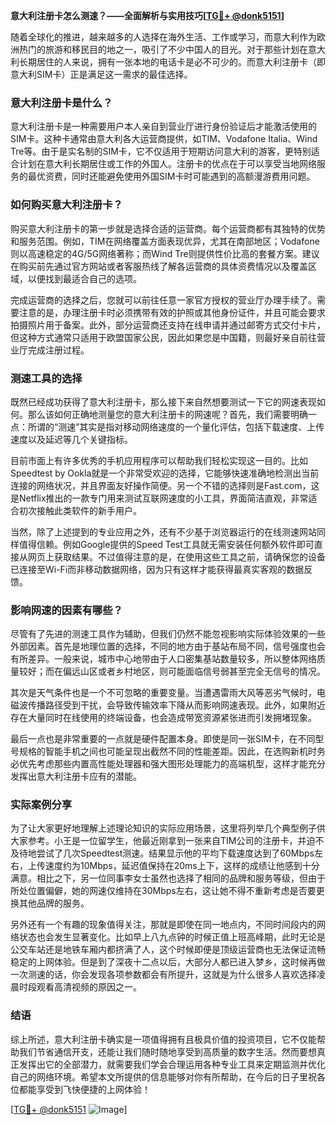 **意大利注册卡怎么测速？——全面解析与实用技巧[[TG💪+ @donk5151](https://t.me/s/donk5151)]**

随着全球化的推进，越来越多的人选择在海外生活、工作或学习，而意大利作为欧洲热门的旅游和移民目的地之一，吸引了不少中国人的目光。对于那些计划在意大利长期居住的人来说，拥有一张本地的电话卡是必不可少的。而意大利注册卡（即意大利SIM卡）正是满足这一需求的最佳选择。

### 意大利注册卡是什么？

意大利注册卡是一种需要用户本人亲自到营业厅进行身份验证后才能激活使用的SIM卡。这种卡通常由意大利各大运营商提供，如TIM、Vodafone Italia、Wind Tre等。由于是实名制的SIM卡，它不仅适用于短期访问意大利的游客，更特别适合计划在意大利长期居住或工作的外国人。注册卡的优点在于可以享受当地网络服务的最优资费，同时还能避免使用外国SIM卡时可能遇到的高额漫游费用问题。

### 如何购买意大利注册卡？

购买意大利注册卡的第一步就是选择合适的运营商。每个运营商都有其独特的优势和服务范围。例如，TIM在网络覆盖方面表现优异，尤其在南部地区；Vodafone则以高速稳定的4G/5G网络著称；而Wind Tre则提供性价比高的套餐方案。建议在购买前先通过官方网站或者客服热线了解各运营商的具体资费情况以及覆盖区域，以便找到最适合自己的选项。

完成运营商的选择之后，您就可以前往任意一家官方授权的营业厅办理手续了。需要注意的是，办理注册卡时必须携带有效的护照或其他身份证件，并且可能会要求拍摄照片用于备案。此外，部分运营商还支持在线申请并通过邮寄方式交付卡片，但这种方式通常只适用于欧盟国家公民，因此如果您是中国籍，则最好亲自前往营业厅完成注册过程。

### 测速工具的选择

既然已经成功获得了意大利注册卡，那么接下来自然想要测试一下它的网速表现如何。那么该如何正确地测量您的意大利注册卡的网速呢？首先，我们需要明确一点：所谓的“测速”其实是指对移动网络速度的一个量化评估，包括下载速度、上传速度以及延迟等几个关键指标。

目前市面上有许多优秀的手机应用程序可以帮助我们轻松实现这一目的。比如Speedtest by Ookla就是一个非常受欢迎的选择，它能够快速准确地检测出当前连接的网络状况，并且界面友好操作简便。另一个不错的选择则是Fast.com，这是Netflix推出的一款专门用来测试互联网速度的小工具，界面简洁直观，非常适合初次接触此类软件的新手用户。

当然，除了上述提到的专业应用之外，还有不少基于浏览器运行的在线测速网站同样值得信赖。例如Google提供的Speed Test工具就无需安装任何额外软件即可直接从网页上获取结果。不过值得注意的是，在使用这些工具之前，请确保您的设备已连接至Wi-Fi而非移动数据网络，因为只有这样才能获得最真实客观的数据反馈。

### 影响网速的因素有哪些？

尽管有了先进的测速工具作为辅助，但我们仍然不能忽视影响实际体验效果的一些外部因素。首先是地理位置的选择，不同的地方由于基站布局不同，信号强度也会有所差异。一般来说，城市中心地带由于人口密集基站数量较多，所以整体网络质量较好；而在偏远山区或者乡村地区，则可能面临信号弱甚至完全无信号的情况。

其次是天气条件也是一个不可忽略的重要变量。当遭遇雷雨大风等恶劣气候时，电磁波传播路径受到干扰，会导致传输效率下降从而影响网速表现。此外，如果附近存在大量同时在线使用的终端设备，也会造成带宽资源紧张进而引发拥堵现象。

最后一点也是非常重要的一点就是硬件配置本身。即使是同一张SIM卡，在不同型号规格的智能手机之间也可能呈现出截然不同的性能差距。因此，在选购新机时务必优先考虑那些内置高性能处理器和强大图形处理能力的高端机型，这样才能充分发挥出意大利注册卡应有的潜能。

### 实际案例分享

为了让大家更好地理解上述理论知识的实际应用场景，这里将列举几个典型例子供大家参考。小王是一位留学生，他最近刚拿到一张来自TIM公司的注册卡，并迫不及待地尝试了几次Speedtest测速。结果显示他的平均下载速度达到了60Mbps左右，上传速度约为10Mbps，延迟值保持在20ms上下，这样的成绩让他感到十分满意。相比之下，另一位同事李女士虽然也选择了相同的品牌和服务等级，但由于所处位置偏僻，她的网速仅维持在30Mbps左右，这让她不得不重新考虑是否要更换其他品牌的服务。

另外还有一个有趣的现象值得关注，那就是即使在同一地点内，不同时间段内的网络状态也会发生显著变化。比如早上八九点钟的时候正值上班高峰期，此时无论是公交车站还是地铁车厢内都挤满了人，这个时候即便是顶级运营商也无法保证流畅稳定的上网体验。但是到了深夜十二点以后，大部分人都已进入梦乡，这时候再做一次测速的话，你会发现各项参数都会有所提升，这就是为什么很多人喜欢选择凌晨时段观看高清视频的原因之一。

### 结语

综上所述，意大利注册卡确实是一项值得拥有且极具价值的投资项目，它不仅能帮助我们节省通信开支，还能让我们随时随地享受到高质量的数字生活。然而要想真正发挥出它的全部潜力，就需要我们学会合理运用各种专业工具来定期监测并优化自己的网络环境。希望本文所提供的信息能够对你有所帮助，在今后的日子里祝各位都能享受到飞快便捷的上网体验！

[[TG💪+ @donk5151](https://t.me/s/donk5151) ![Image](https://i.postimg.cc/rwNCRYN7/Snipaste-2025-04-30-17-27-05.png)]